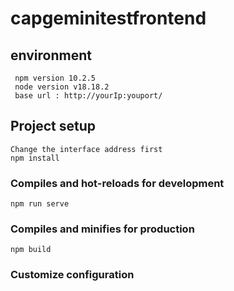 # capgeminitestfrontend

## environment
```
 npm version 10.2.5
 node version v18.18.2
 base url : http://yourIp:youport/
```
## Project setup
```
Change the interface address first
npm install
```

### Compiles and hot-reloads for development
```
npm run serve
```

### Compiles and minifies for production
```
npm build
```

### Customize configuration

